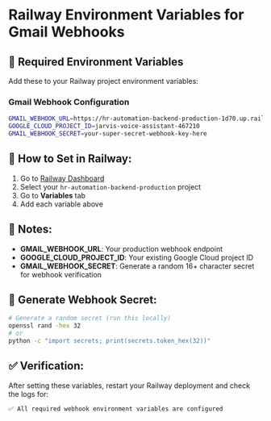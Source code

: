 # Railway Environment Variables for Gmail Webhooks

## 🚀 Required Environment Variables

Add these to your Railway project environment variables:

### **Gmail Webhook Configuration**
```bash
GMAIL_WEBHOOK_URL=https://hr-automation-backend-production-1d70.up.railway.app/api/gmail/webhook
GOOGLE_CLOUD_PROJECT_ID=jarvis-voice-assistant-467210
GMAIL_WEBHOOK_SECRET=your-super-secret-webhook-key-here
```

## 🔧 How to Set in Railway:

1. Go to [Railway Dashboard](https://railway.app/)
2. Select your `hr-automation-backend-production` project
3. Go to **Variables** tab
4. Add each variable above

## 📝 Notes:

- **GMAIL_WEBHOOK_URL**: Your production webhook endpoint
- **GOOGLE_CLOUD_PROJECT_ID**: Your existing Google Cloud project ID
- **GMAIL_WEBHOOK_SECRET**: Generate a random 16+ character secret for webhook verification

## 🔑 Generate Webhook Secret:

```bash
# Generate a random secret (run this locally)
openssl rand -hex 32
# or
python -c "import secrets; print(secrets.token_hex(32))"
```

## ✅ Verification:

After setting these variables, restart your Railway deployment and check the logs for:
```
✅ All required webhook environment variables are configured
```
